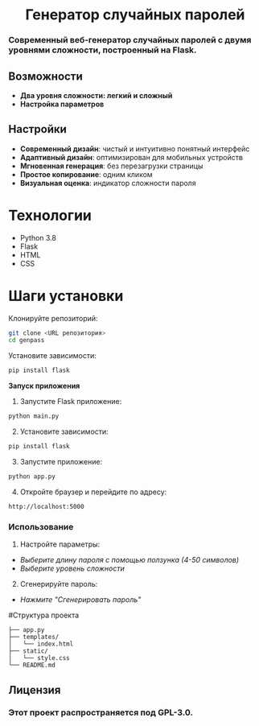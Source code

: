  <h1 align="center">Генератор случайных паролей</h1>
 
### Современный веб-генератор случайных паролей с двумя уровнями сложности, построенный на Flask.

## Возможности
- **Два уровня сложности: легкий и сложный**
- **Настройка параметров**
   

## Настройки
- **Современный дизайн**: чистый и интуитивно понятный интерфейс
- **Адаптивный дизайн**: оптимизирован для мобильных устройств
- **Мгновенная генерация**: без перезагрузки страницы
- **Простое копирование**: одним кликом
- **Визуальная оценка**: индикатор сложности пароля

# Технологии
- Python 3.8
- Flask
- HTML
- CSS
  
# Шаги установки
Клонируйте репозиторий:

```bash
git clone <URL репозитория>
cd genpass
```
Установите зависимости:
```bash
pip install flask
```

**Запуск приложения**
1. Запустите Flask приложение:
```bash
python main.py
```
2. Установите зависимости:

```bash
pip install flask
```
3. Запустите приложение:

```bash
python app.py
```

4. Откройте браузер и перейдите по адресу:

```text
http://localhost:5000
```

### Использование
1. Настройте параметры:

  - *Выберите длину пароля с помощью ползунка (4-50 символов)*
  - *Выберите уровень сложности*

2. Сгенерируйте пароль:

  - *Нажмите "Сгенерировать пароль"*




#Структура проекта

```text
├── app.py               
├── templates/
│   └── index.html      
├── static/
│   └── style.css        
└── README.md             
```
## Лицензия

### Этот проект распространяется под GPL-3.0.

